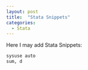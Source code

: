 ```yaml
---
layout: post
title:  "Stata Snippets"
categories: 
  - Stata
---
```


Here I may add Stata Snippets:

```ruby
sysuse auto
sum, d
```